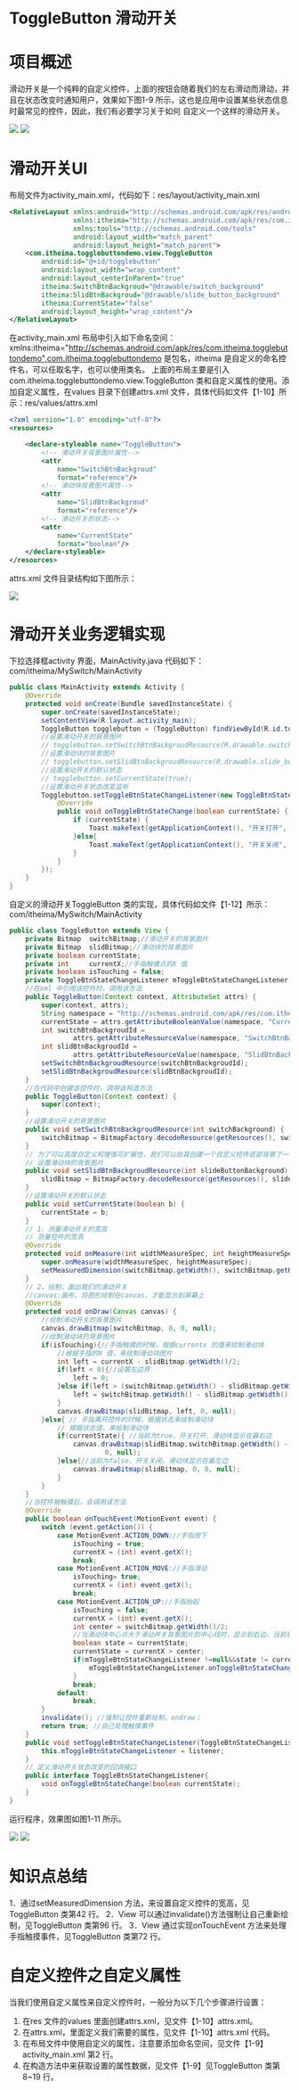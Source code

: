 # ToggleButton 滑动开关

# 项目概述

滑动开关是一个纯粹的自定义控件，上面的按钮会随着我们的左右滑动而滑动，并且在状态改变时通知用户，效果如下图1-9 所示，这也是应用中设置某些状态信息时最常见的控件，因此，我们有必要学习关于如何
自定义一个这样的滑动开关。

![](https://github.com/JackChen1999/ToggleButton/blob/master/art/b1.png) ![](https://github.com/JackChen1999/ToggleButton/blob/master/art/b2.png)

# 滑动开关UI

布局文件为activity_main.xml，代码如下：res/layout/activity_main.xml

```xml
<RelativeLayout xmlns:android="http://schemas.android.com/apk/res/android"
                xmlns:itheima="http://schemas.android.com/apk/res/com.itheima.togglebuttondemo"
                xmlns:tools="http://schemas.android.com/tools"
                android:layout_width="match_parent"
                android:layout_height="match_parent">
    <com.itheima.togglebuttondemo.view.ToggleButton
        android:id="@+id/togglebutton"
        android:layout_width="wrap_content"
        android:layout_centerInParent="true"
        itheima:SwitchBtnBackgroud="@drawable/switch_background"
        itheima:SlidBtnBackgroud="@drawable/slide_button_background"
        itheima:CurrentState="false"
        android:layout_height="wrap_content"/>
</RelativeLayout>
```

在activity_main.xml 布局中引入如下命名空间：
xmlns:itheima="http://schemas.android.com/apk/res/com.itheima.togglebuttondemo",com.itheima.togglebuttondemo 是包名，itheima 是自定义的命名控件名，可以任取名字，也可以使用类名。
上面的布局主要是引入com.itheima.togglebuttondemo.view.ToggleButton 类和自定义属性的使用。添加自定义属性，在values 目录下创建attrs.xml 文件，具体代码如文件【1-10】所示：res/values/attrs.xml

```xml
<?xml version="1.0" encoding="utf-8"?>
<resources>

    <declare-styleable name="ToggleButton">
        <!-- 滑动开关背景图片属性-->
        <attr
            name="SwitchBtnBackgroud"
            format="reference"/>
        <!-- 滑动块背景图片属性-->
        <attr
            name="SlidBtnBackgroud"
            format="reference"/>
        <!-- 滑动开关的状态-->
        <attr
            name="CurrentState"
            format="boolean"/>
    </declare-styleable>
</resources>
```

attrs.xml 文件目录结构如下图所示：

![](https://github.com/JackChen1999/ToggleButton/blob/master/art/b3.png)

# 滑动开关业务逻辑实现

下拉选择框activity 界面，MainActivity.java 代码如下：com/itheima/MySwitch/MainActivity

```java
public class MainActivity extends Activity {
	@Override
	protected void onCreate(Bundle savedInstanceState) {
		super.onCreate(savedInstanceState);
		setContentView(R.layout.activity_main);
		ToggleButton togglebutton = (ToggleButton) findViewById(R.id.togglebutton);
		//设置滑动开关的背景图片
		// togglebutton.setSwitchBtnBackgroudResource(R.drawable.switch_background);
		//设置滑动块的背景图片
		// togglebutton.setSlidBtnBackgroudResource(R.drawable.slide_button_background);
		//设置滑动开关的默认状态
		// togglebutton.setCurrentState(true);
		//设置滑动开关状态改变监听
		Togglebutton.setToggleBtnStateChangeListener(new ToggleBtnStateChangeListener() {
			@Override
			public void onToggleBtnStateChange(boolean currentState) {
				if (currentState) {
					Toast.makeText(getApplicationContext(), "开关打开", 0).show();
				}else{
					Toast.makeText(getApplicationContext(), "开关关闭", 0).show();
				}
			}
		});
	}
}
```
自定义的滑动开关ToggleButton 类的实现，具体代码如文件【1-12】所示：com/itheima/MySwitch/MainActivity

```java
public class ToggleButton extends View {
	private Bitmap  switchBitmap;//滑动开关的背景图片
	private Bitmap  slidBitmap;//滑动块的背景图片
	private boolean currentState;
	private int     currentX;//手指触摸点的X 值
	private boolean isTouching = false;
	private ToggleBtnStateChangeListener mToggleBtnStateChangeListener;//状态改变监听器
	//在xml 中引用该控件时，调用该方法
	public ToggleButton(Context context, AttributeSet attrs) {
		super(context, attrs);
		String namespace = "http://schemas.android.com/apk/res/com.itheima.togglebuttondemo";
		currentState = attrs.getAttributeBooleanValue(namespace, "CurrentState", false);
		int switchBtnBackgroudId =
				attrs.getAttributeResourceValue(namespace, "SwitchBtnBackgroud", -1);
		int slidBtnBackgroudId =
				attrs.getAttributeResourceValue(namespace, "SlidBtnBackgroud", -1);
		setSwitchBtnBackgroudResource(switchBtnBackgroudId);
		setSlidBtnBackgroudResource(slidBtnBackgroudId);
	}
	//在代码中创建该控件时，调用该构造方法
	public ToggleButton(Context context) {
		super(context);
	}
	//设置滑动开关的背景图片
	public void setSwitchBtnBackgroudResource(int switchBackground) {
		switchBitmap = BitmapFactory.decodeResource(getResources(), switchBackground);
	}
	// 为了可以高度自定义和增强可扩展性，我们可以给其创建一个自定义控件底部背景了一个方法
	// 设置滑动块的背景图片
	public void setSlidBtnBackgroudResource(int slideButtonBackground) {
		slidBitmap = BitmapFactory.decodeResource(getResources(), slideButtonBackground);
	}
	//设置滑动开关的默认状态
	public void setCurrentState(boolean b) {
		currentState = b;
	}
	// 1、测量滑动开关的宽高
	// 测量控件的宽高
	@Override
	protected void onMeasure(int widthMeasureSpec, int heightMeasureSpec) {
		super.onMeasure(widthMeasureSpec, heightMeasureSpec);
		setMeasuredDimension(switchBitmap.getWidth(), switchBitmap.getHeight());
	}
	// 2、绘制，画出我们的滑动开关
	//canvas:画布，将图形绘制在canvas，才能显示到屏幕上
	@Override
	protected void onDraw(Canvas canvas) {
		//绘制滑动开关的背景图片
		canvas.drawBitmap(switchBitmap, 0, 0, null);
		//绘制滑动块的背景图片
		if(isTouching){//手指触摸的时候，根据currentx 的值来绘制滑动块
			//根据手指的X 值，来绘制滑动块图片
			int left = currentX - slidBitmap.getWidth()/2;
			if(left < 0){//设置左边界
				left = 0;
			}else if(left > (switchBitmap.getWidth() - slidBitmap.getWidth())){//设置右边界
				left = switchBitmap.getWidth() - slidBitmap.getWidth();
			}
			canvas.drawBitmap(slidBitmap, left, 0, null);
		}else{ // 手指离开控件的时候，根据状态来绘制滑动块
			// 根据状态值，来绘制滑动块
			if(currentState){ //当前为true，开关打开，滑动块显示在最右边
				canvas.drawBitmap(slidBitmap,switchBitmap.getWidth() - slidBitmap.getWidth(),
						0, null);
			}else{//当前为false，开关关闭，滑动块显示在最左边
				canvas.drawBitmap(slidBitmap, 0, 0, null);
			}
		}
	}
	//当控件被触摸后，会调用该方法
	@Override
	public boolean onTouchEvent(MotionEvent event) {
		switch (event.getAction()) {
			case MotionEvent.ACTION_DOWN://手指按下
				isTouching = true;
				currentX = (int) event.getX();
				break;
			case MotionEvent.ACTION_MOVE://手指滑动
				isTouching= true;
				currentX = (int) event.getX();
				break;
			case MotionEvent.ACTION_UP://手指抬起
				isTouching = false;
				currentX = (int) event.getX();
				int center = switchBitmap.getWidth()/2;
				//当滑动块中心点大于滑动开关背景图片的中心线时，显示到右边，当前状态为true
				boolean state = currentState;
				currentState = currentX > center;
				if(mToggleBtnStateChangeListener !=null&&state != currentState ){
					mToggleBtnStateChangeListener.onToggleBtnStateChange(currentState);
				}
				break;
			default:
				break;
		}
		invalidate(); //强制让控件重新绘制，ondraw；
		return true; //自己处理触摸事件
	}
	public void setToggleBtnStateChangeListener(ToggleBtnStateChangeListenerlistener){
		this.mToggleBtnStateChangeListener = listener;
	}
	// 定义滑动开关状态改变的回调接口
	public interface ToggleBtnStateChangeListener{
		void onToggleBtnStateChange(boolean currentState);
	}
}
```
运行程序，效果图如图1-11 所示。

![](https://github.com/JackChen1999/ToggleButton/blob/master/art/b4.png) ![](https://github.com/JackChen1999/ToggleButton/blob/master/art/b3.png)

# 知识点总结

1．通过setMeasuredDimension 方法，来设置自定义控件的宽高，见ToggleButton 类第42 行。
2．View 可以通过invalidate()方法强制让自己重新绘制，见ToggleButton 类第96 行。
3．View 通过实现onTouchEvent 方法来处理手指触摸事件，见ToggleButton 类第72 行。

# 自定义控件之自定义属性

当我们使用自定义属性来自定义控件时，一般分为以下几个步骤进行设置：

1. 在res 文件的values 里面创建attrs.xml，见文件【1-10】attrs.xml。
2. 在attrs.xml，里面定义我们需要的属性，见文件【1-10】attrs.xml 代码。
3. 在布局文件中使用自定义的属性，注意要添加命名空间，见文件【1-9】activity_main.xml 第2 行。
4. 在构造方法中来获取设置的属性数据，见文件【1-9】见ToggleButton 类第8~19 行。